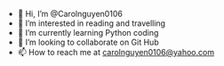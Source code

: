 - 👋 Hi, I’m @Carolnguyen0106
- 👀 I’m interested in reading and travelling
- 🌱 I’m currently learning Python coding
- 💞️ I’m looking to collaborate on Git Hub
- 📫 How to reach me at carolnguyen0106@yahoo.com

<!---
Carolnguyen0106/Carolnguyen0106 is a ✨ special ✨ repository because its `README.md` (this file) appears on your GitHub profile.
You can click the Preview link to take a look at your changes.
--->
